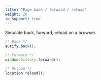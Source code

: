```yaml
---
title: "Page back / forward / reload"
weight: 20
ie_support: true
---
```


Simulate back, forward, reload on a browser.

```js
/* Back */
autify.back();

/* Forward */
window.history.forward();

/* Reload */
location.reload();
```
